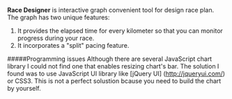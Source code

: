 **Race Designer** is interactive graph convenient tool for design race plan.   
The graph has two unique features:  
1) It provides the elapsed time for every kilometer so that you can monitor progress during your race.  
2) It incorporates a "split" pacing feature.

#####Programming issues
Although there are several JavaScript chart library I could not find one that enables resizing chart's bar. The solution I found was to use JavaScript UI library like [jQuery UI] (http://jqueryui.com/) or CSS3. This is not a perfect solustion bcause you need to build the chart by yourself.     
